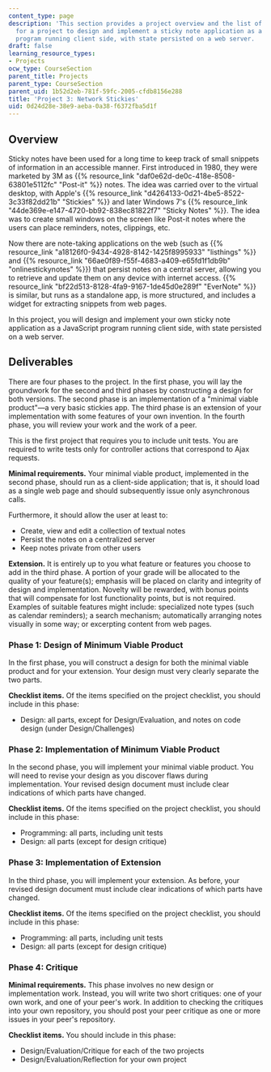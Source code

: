 ```yaml
---
content_type: page
description: 'This section provides a project overview and the list of deliverables
  for a project to design and implement a sticky note application as a JavaScript
  program running client side, with state persisted on a web server.    '
draft: false
learning_resource_types:
- Projects
ocw_type: CourseSection
parent_title: Projects
parent_type: CourseSection
parent_uid: 1b52d2eb-781f-59fc-2005-cfdb8156e288
title: 'Project 3: Network Stickies'
uid: 0d24d28e-38e9-aeba-0a38-f6372fba5d1f
---
```

## Overview

Sticky notes have been used for a long time to keep track of small snippets of information in an accessible manner. First introduced in 1980, they were marketed by 3M as {{% resource_link "daf0e62d-de0c-418e-8508-63801e5112fc" "Post-it" %}} notes. The idea was carried over to the virtual desktop, with Apple's {{% resource_link "d4264133-0d21-4be5-8522-3c33f82dd21b" "Stickies" %}} and later Windows 7's {{% resource_link "44de369e-e147-4720-bb92-838ec81822f7" "Sticky Notes" %}}. The idea was to create small windows on the screen like Post-it notes where the users can place reminders, notes, clippings, etc.

Now there are note-taking applications on the web (such as {{% resource_link "a18126f0-9434-4928-8142-1425f8995933" "listhings" %}} and {{% resource_link "66ae0f89-f55f-4683-a409-e65fd1f1db9b" "onlinestickynotes" %}}) that persist notes on a central server, allowing you to retrieve and update them on any device with internet access. {{% resource_link "bf22d513-8128-4fa9-9167-1de45d0e289f" "EverNote" %}} is similar, but runs as a standalone app, is more structured, and includes a widget for extracting snippets from web pages.

In this project, you will design and implement your own sticky note application as a JavaScript program running client side, with state persisted on a web server.

## Deliverables

There are four phases to the project. In the first phase, you will lay the groundwork for the second and third phases by constructing a design for both versions. The second phase is an implementation of a "minimal viable product"—a very basic stickies app. The third phase is an extension of your implementation with some features of your own invention. In the fourth phase, you will review your work and the work of a peer.

This is the first project that requires you to include unit tests. You are required to write tests only for controller actions that correspond to Ajax requests.

**Minimal requirements.** Your minimal viable product, implemented in the second phase, should run as a client-side application; that is, it should load as a single web page and should subsequently issue only asynchronous calls.

Furthermore, it should allow the user at least to:

- Create, view and edit a collection of textual notes
- Persist the notes on a centralized server
- Keep notes private from other users

**Extension.** It is entirely up to you what feature or features you choose to add in the third phase. A portion of your grade will be allocated to the quality of your feature(s); emphasis will be placed on clarity and integrity of design and implementation. Novelty will be rewarded, with bonus points that will compensate for lost functionality points, but is not required. Examples of suitable features might include: specialized note types (such as calendar reminders); a search mechanism; automatically arranging notes visually in some way; or excerpting content from web pages.

### Phase 1: Design of Minimum Viable Product

In the first phase, you will construct a design for both the minimal viable product and for your extension. Your design must very clearly separate the two parts.

**Checklist items.** Of the items specified on the project checklist, you should include in this phase:

- Design: all parts, except for Design/Evaluation, and notes on code design (under Design/Challenges)

### Phase 2: Implementation of Minimum Viable Product

In the second phase, you will implement your minimal viable product. You will need to revise your design as you discover flaws during implementation. Your revised design document must include clear indications of which parts have changed.

**Checklist items.** Of the items specified on the project checklist, you should include in this phase:

- Programming: all parts, including unit tests
- Design: all parts (except for design critique)

### Phase 3: Implementation of Extension

In the third phase, you will implement your extension. As before, your revised design document must include clear indications of which parts have changed.

**Checklist items.** Of the items specified on the project checklist, you should include in this phase:

- Programming: all parts, including unit tests
- Design: all parts (except for design critique)

### Phase 4: Critique

**Minimal requirements.** This phase involves no new design or implementation work. Instead, you will write two short critiques: one of your own work, and one of your peer's work. In addition to checking the critiques into your own repository, you should post your peer critique as one or more issues in your peer's repository.

**Checklist items.** You should include in this phase:

- Design/Evaluation/Critique for each of the two projects
- Design/Evaluation/Reflection for your own project